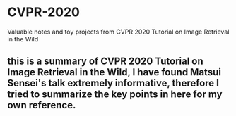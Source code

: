 # CVPR-2020
Valuable notes and toy projects from CVPR 2020 Tutorial on Image Retrieval in the Wild

## this is a summary of CVPR 2020 Tutorial on Image Retrieval in the Wild, I have found Matsui Sensei's talk extremely informative, therefore I tried to summarize  the key points in here for my own reference.

